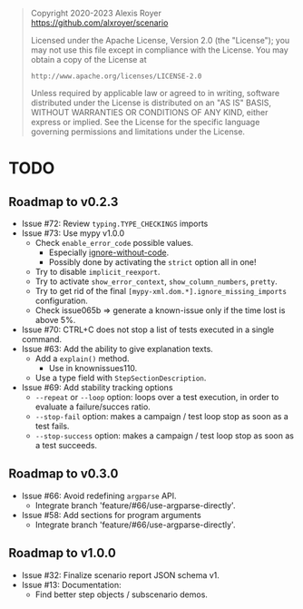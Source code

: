 > Copyright 2020-2023 Alexis Royer <https://github.com/alxroyer/scenario>
>
> Licensed under the Apache License, Version 2.0 (the "License");
> you may not use this file except in compliance with the License.
> You may obtain a copy of the License at
>
>     http://www.apache.org/licenses/LICENSE-2.0
>
> Unless required by applicable law or agreed to in writing, software
> distributed under the License is distributed on an "AS IS" BASIS,
> WITHOUT WARRANTIES OR CONDITIONS OF ANY KIND, either express or implied.
> See the License for the specific language governing permissions and
> limitations under the License.


# TODO

## Roadmap to v0.2.3

- Issue #72: Review `typing.TYPE_CHECKINGS` imports
- Issue #73: Use mypy v1.0.0
    - Check `enable_error_code` possible values.
        - Especially [ignore-without-code](https://mypy.readthedocs.io/en/stable/error_code_list2.html#check-that-type-ignore-include-an-error-code-ignore-without-code).
        - Possibly done by activating the `strict` option all in one!
    - Try to disable `implicit_reexport`.
    - Try to activate `show_error_context`, `show_column_numbers`, `pretty`.
    - Try to get rid of the final `[mypy-xml.dom.*].ignore_missing_imports` configuration.
    - Check issue065b => generate a known-issue only if the time lost is above 5%.
- Issue #70: CTRL+C does not stop a list of tests executed in a single command.
- Issue #63: Add the ability to give explanation texts.
    - Add a `explain()` method.
        - Use in knownissues110.
    - Use a type field with `StepSectionDescription`.
- Issue #69: Add stability tracking options
    - `--repeat` or `--loop` option: loops over a test execution, in order to evaluate a failure/succes ratio.
    - `--stop-fail` option: makes a campaign / test loop stop as soon as a test fails.
    - `--stop-success` option: makes a campaign / test loop stop as soon as a test succeeds.


## Roadmap to v0.3.0

- Issue #66: Avoid redefining `argparse` API.
    - Integrate branch 'feature/#66/use-argparse-directly'.
- Issue #58: Add sections for program arguments
    - Integrate branch 'feature/#66/use-argparse-directly'.


## Roadmap to v1.0.0

- Issue #32: Finalize scenario report JSON schema v1.
- Issue #13: Documentation:
    - Find better step objects / subscenario demos.
